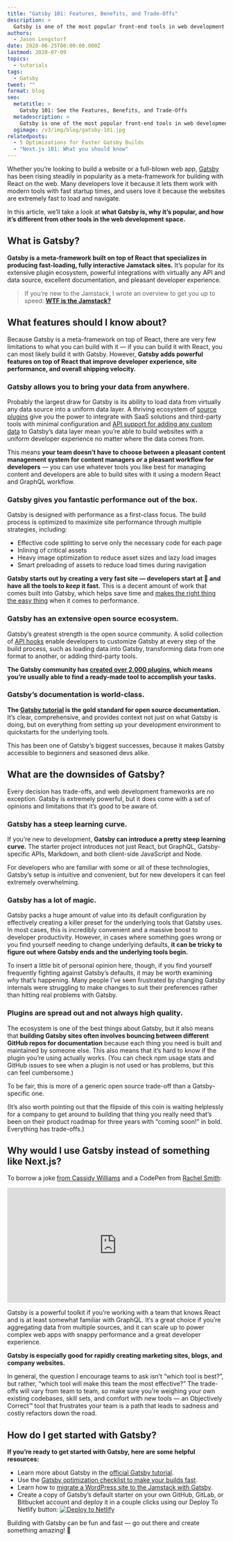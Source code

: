 ```yaml
---
title: "Gatsby 101: Features, Benefits, and Trade-Offs"
description: >
  Gatsby is one of the most popular front-end tools in web development today. Learn what it is, what it’s best at, and whether or not it’s right for your site.
authors:
  - Jason Lengstorf
date: 2020-06-25T00:00:00.000Z
lastmod: 2020-07-09
topics:
  - tutorials
tags:
  - Gatsby
tweet: ""
format: blog
seo:
  metatitle: >
    Gatsby 101: See the Features, Benefits, and Trade-Offs
  metadescription: >
    Gatsby is one of the most popular front-end tools in web development today. Learn what it is, what it’s best at, and whether or not it’s right for your site.
  ogimage: /v3/img/blog/gatsby-101.jpg
relatedposts:
  - 5 Optimizations for Faster Gatsby Builds
  - "Next.js 101: What you should know"
---
```


Whether you’re looking to build a website or a full-blown web app, [Gatsby](https://github.com/gatsbyjs/gatsby#readme) has been rising steadily in popularity as a meta-framework for building with React on the web. Many developers love it because it lets them work with modern tools with fast startup times, and users love it because the websites are extremely fast to load and navigate.

In this article, we’ll take a look at **what Gatsby is, why it’s popular, and how it’s different from other tools in the web development space.**

## What is Gatsby?

**Gatsby is a meta-framework built on top of React that specializes in producing fast-loading, fully interactive Jamstack sites.** It’s popular for its extensive plugin ecosystem, powerful integrations with virtually any API and data source, excellent documentation, and pleasant developer experience.

> If you’re new to the Jamstack, I wrote an overview to get you up to speed: [**WTF is the Jamstack?**](https://www.learnwithjason.dev/blog/wtf-is-jamstack/)

## What features should I know about?

Because Gatsby is a meta-framework on top of React, there are very few limitations to what you can build with it — if you can build it with React, you can most likely build it with Gatsby. However, **Gatsby adds powerful features on top of React that improve developer experience, site performance, and overall shipping velocity.**

### Gatsby allows you to bring your data from anywhere.

Probably the largest draw for Gatsby is its ability to load data from virtually any data source into a uniform data layer. A thriving ecosystem of [source plugins](https://www.gatsbyjs.org/plugins/?=gatsby-source) give you the power to integrate with SaaS solutions and third-party tools with minimal configuration and [API support for adding any custom data](https://www.gatsbyjs.org/docs/node-apis/#sourceNodes) to Gatsby’s data layer mean you’re able to build websites with a uniform developer experience no matter where the data comes from.

This means **your team doesn’t have to choose between a pleasant content management system for content managers *or* a pleasant workflow for developers** — you can use whatever tools you like best for managing content and developers are able to build sites with it using a modern React and GraphQL workflow.

### Gatsby gives you fantastic performance out of the box.

Gatsby is designed with performance as a first-class focus. The build process is optimized to maximize site performance through multiple strategies, including:

- Effective code splitting to serve only the necessary code for each page
- Inlining of critical assets
- Heavy image optimization to reduce asset sizes and lazy load images
- Smart preloading of assets to reduce load times during navigation

**Gatsby starts out by creating a very fast site — developers start at 💯 and have all the tools to *keep* it fast.** This is a decent amount of work that comes built into Gatsby, which helps save time and [makes the right thing the easy thing](https://lengstorf.com/right-thing-easy-thing/) when it comes to performance.

### Gatsby has an extensive open source ecosystem.

Gatsby’s greatest strength is the open source community. A solid collection of [API hooks](https://www.gatsbyjs.org/docs/node-apis/) enable developers to customize Gatsby at every step of the build process, such as loading data into Gatsby, transforming data from one format to another, or adding third-party tools.

**The Gatsby community has [created over 2,000 plugins](https://www.gatsbyjs.org/plugins/), which means you’re usually able to find a ready-made tool to accomplish your tasks.**

### Gatsby’s documentation is world-class.

**The [Gatsby tutorial](https://www.gatsbyjs.org/tutorial/) is the gold standard for open source documentation.** It’s clear, comprehensive, and provides context not just on what Gatsby is doing, but on everything from setting up your development environment to quickstarts for the underlying tools.

This has been one of Gatsby‘s biggest successes, because it makes Gatsby accessible to beginners and seasoned devs alike.

## What are the downsides of Gatsby?

Every decision has trade-offs, and web development frameworks are no exception. Gatsby is extremely powerful, but it does come with a set of opinions and limitations that it’s good to be aware of.

### Gatsby has a steep learning curve.

If you’re new to development, **Gatsby can introduce a pretty steep learning curve.** The starter project introduces not just React, but GraphQL, Gatsby-specific APIs, Markdown, and both client-side JavaScript and Node.

For developers who are familiar with some or all of these technologies, Gatsby’s setup is intuitive and convenient, but for new developers it can feel extremely overwhelming.

### Gatsby has a lot of magic.

Gatsby packs a huge amount of value into its default configuration by effectively creating a killer preset for the underlying tools that Gatsby uses. In most cases, this is incredibly convenient and a massive boost to developer productivity. However, in cases where something goes wrong or you find yourself needing to change underlying defaults, **it can be tricky to figure out where Gatsby ends and the underlying tools begin.**

To insert a little bit of personal opinion here, though, if you find yourself frequently fighting against Gatsby’s defaults, it may be worth examining *why* that’s happening. Many people I’ve seen frustrated by changing Gatsby internals were struggling to make changes to suit their preferences rather than hitting real problems with Gatsby.

### Plugins are spread out and not always high quality.

The ecosystem is one of the best things about Gatsby, but it also means that **building Gatsby sites often involves bouncing between different GitHub repos for documentation** because each thing you need is built and maintained by someone else. This also means that it’s hard to know if the plugin you’re using actually works. (You can check npm usage stats and GitHub issues to see when a plugin is not used or has problems, but this can feel cumbersome.)

To be fair, this is more of a generic open source trade-off than a Gatsby-specific one.

(It’s also worth pointing out that the flipside of this coin is waiting helplessly for a company to get around to building that thing you really need that’s been on their product roadmap for three years with “coming soon!” in bold. Everything has trade-offs.)

## Why would I use Gatsby instead of something like Next.js?

To borrow a joke [from Cassidy Williams](https://www.netlify.com/blog/2020/06/18/next.js-101-what-you-should-know/) and a CodePen from [Rachel Smith](https://codepen.io/rachsmith):

<iframe height="265" style="width: 100%;" scrolling="no" title="It depends" src="https://codepen.io/rachsmith/embed/YweZbG?height=265&theme-id=light&default-tab=result" frameborder="no" allowtransparency="true" allowfullscreen="true">
See the Pen <a href='https://codepen.io/rachsmith/pen/YweZbG'>It depends</a> by Rachel Smith
(<a href='https://codepen.io/rachsmith'>@rachsmith</a>) on <a href='https://codepen.io'>CodePen</a>.
</iframe>

Gatsby is a powerful toolkit if you’re working with a team that knows React and is at least somewhat familiar with GraphQL. It‘s a great choice if you’re aggregating data from multiple sources, and it can scale up to power complex web apps with snappy performance and a great developer experience.

**Gatsby is especially good for rapidly creating marketing sites, blogs, and company websites.**

In general, the question I encourage teams to ask isn’t “which tool is best?”, but rather, “which tool will make this team the most effective?” The trade-offs will vary from team to team, so make sure you’re weighing your own existing codebases, skill sets, and comfort with new tools — an Objectively Correct™ tool that frustrates your team is a path that leads to sadness and costly refactors down the road.

## How do I get started with Gatsby?

**If you’re ready to get started with Gatsby, here are some helpful resources:**

- Learn more about Gatsby in the [official Gatsby tutorial](https://www.gatsbyjs.org/tutorial/).
- Use the [Gatsby optimization checklist to make your builds fast](https://www.netlify.com/blog/2020/06/11/5-optimizations-for-faster-gatsby-builds/?utm_source=blog&utm_medium=gatsby-101-jl&utm_campaign=devex).
- Learn how to [migrate a WordPress site to the Jamstack with Gatsby](https://www.netlify.com/blog/2020/03/23/migrate-your-wordpress-site-to-the-jamstack/?utm_source=blog&utm_medium=gatsby-101-jl&utm_campaign=devex).
- Create a copy of Gatsby’s default starter on your own GitHub, GitLab, or Bitbucket account and deploy it in a couple clicks using our Deploy To Netlify button:
[![Deploy to Netlify](https://www.netlify.com/img/deploy/button.svg)](http://app.netlify.com/start/deploy?repository=https://github.com/gatsbyjs/gatsby-starter-default&utm_source=blog&utm_medium=gatsby-101-jl&utm_campaign=devex)

Building with Gatsby can be fun and fast — go out there and create something amazing! 💜
